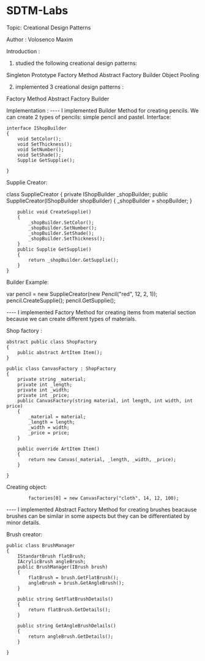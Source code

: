 # SDTM-Labs
Topic: Creational Design Patterns

Author : Volosenco Maxim

Introduction :
1. studied the following creational design patterns:

Singleton
Prototype
Factory Method
Abstract Factory
Builder
Object Pooling

2. implemented 3 creational design patterns :

Factory Method
Abstract Factory
Builder


Implementation : 
---- I implemented Builder Method for creating pencils. We can create 2 types of pencils: simple pencil and pastel.
Interface:

    interface IShopBuilder
    {
        void SetColor();
        void SetThickness();
        void SetNumber();
        void SetShade();
        Supplie GetSupplie();

    }

Supplie Creator:

   class SupplieCreator
    {
        private IShopBuilder _shopBuilder;
        public SupplieCreator(IShopBuilder shopBuilder)
        {
            _shopBuilder = shopBuilder;
        }

        public void CreateSupplie()
        {
            _shopBuilder.SetColor();
            _shopBuilder.SetNumber();
            _shopBuilder.SetShade();
            _shopBuilder.SetThickness();
        }
        public Supplie GetSupplie()
        {
            return _shopBuilder.GetSupplie();
        }
    }

Builder Example:

  var pencil = new SupplieCreator(new Pencil("red", 12, 2, 1));
  pencil.CreateSupplie();
  pencil.GetSupplie();
  
---- I implemented Factory Method for creating items from material section because we can create different types of materials.

Shop factory :

    abstract public class ShopFactory
    {
        public abstract ArtItem Item();
    }
    
    public class CanvasFactory : ShopFactory
    {
        private string _material;
        private int _length;
        private int _width;
        private int _price;
        public CanvasFactory(string material, int length, int width, int price)
        {
            _material = material;
            _length = length;
            _width = width;
            _price = price;
        }

        public override ArtItem Item()
        {
            return new Canvas(_material, _length, _width, _price);
        }

    }
    
Creating object:

            factories[0] = new CanvasFactory("cloth", 14, 12, 100);

---- I implemented Abstract Factory Method for creating brushes beacause brushes can be similar in some aspects but they can be differentiated by minor details.

Brush creator:

    public class BrushManager
    {
        IStandartBrush flatBrush;
        IAcrylicBrush angleBrush;
        public BrushManager(IBrush brush)
        {
            flatBrush = brush.GetFlatBrush();
            angleBrush = brush.GetAngleBrush();
        }

        public string GetFlatBrushDetails()
        {
            return flatBrush.GetDetails();
        }

        public string GetAngleBrushDelails()
        {
            return angleBrush.GetDetails();
        }

    }
